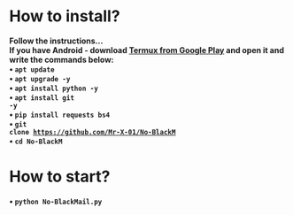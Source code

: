 
# How to install?
<b>Follow the instructions...</b><br>
<b>If you have Android - download <a href="https://play.google.com/store/apps/details?id=com.termux&hl=ru">Termux from Google Play</a> and open it and write the commands below:<br>
• <code>apt update</code><br>
• <code>apt upgrade -y</code><br>
• <code>apt install python -y</code><br>
• <code>apt install git -y</code><br>
• <code>pip install requests bs4</code><br>
• <code>git clone https://github.com/Mr-X-01/No-BlackM</code><br>
• <code>cd No-BlackM</code><br>

# How to start?
• <code>python No-BlackMail.py</code><br>